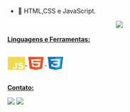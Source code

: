 

- 🌱 HTML,CSS e JavaScript.

<div align="center">
  <a href="https://github.com/diegopassosweb">
 
  <img height="180em" src="https://github-readme-stats.vercel.app/api/top-langs/?username=diegopassosweb&layout=compact&langs_count=7&theme=dracula"/>
</div>

**Linguagens e Ferramentas:**
<div style="display: inline_block"><br>
  <img align="center" alt="Diego-Js" height="30" width="40" src="https://raw.githubusercontent.com/devicons/devicon/master/icons/javascript/javascript-plain.svg">
  <img align="center" alt="Diego-HTML" height="30" width="40" src="https://raw.githubusercontent.com/devicons/devicon/master/icons/html5/html5-original.svg">
  <img align="center" alt="Diego-CSS" height="30" width="40" src="https://raw.githubusercontent.com/devicons/devicon/master/icons/css3/css3-original.svg"> 
</div>
<br>

**Contato:**
<div> 
  <a href = "mailto:diegopassosweb@gmail.com"><img src="https://img.shields.io/badge/-Gmail-%23333?style=for-the-badge&logo=gmail&logoColor=white" target="_blank"></a>
  <a href="https://www.linkedin.com/in/" target="_blank"><img src="https://img.shields.io/badge/-LinkedIn-%230077B5?style=for-the-badge&logo=linkedin&logoColor=white" target="_blank"></a> 
</div>




<!-- 🔭 I’m currently working on ... 
## Olá! Eu sou o Diego 👋
- 👯 I’m looking to collaborate on ...
- 🤔 I’m looking for help with ...
- 💬 Ask me about ...
- 📫 How to reach me: ...
- 😄 Pronouns: ...
- ⚡ Fun fact: ...
-->

